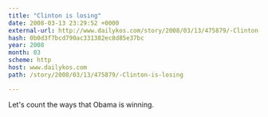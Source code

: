 ```yaml
---
title: "Clinton is losing"
date: 2008-03-13 23:29:52 +0000
external-url: http://www.dailykos.com/story/2008/03/13/475879/-Clinton-is-losing
hash: 0b0d3f7bcd790ac331382ec8d85e37bc
year: 2008
month: 03
scheme: http
host: www.dailykos.com
path: /story/2008/03/13/475879/-Clinton-is-losing

---
```


Let's count the ways that Obama is winning.
